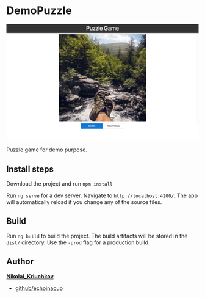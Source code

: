 # DemoPuzzle

<p align="center"><img style="text-align: center;" src="src/assets/cover.png?raw=true"></p>

Puzzle game for demo purpose.

## Install steps

Download the project and run `npm install`

Run `ng serve` for a dev server. Navigate to `http://localhost:4200/`. The app will automatically reload if you change any of the source files.

## Build

Run `ng build` to build the project. The build artifacts will be stored in the `dist/` directory. Use the `-prod` flag for a production build.

## Author

 **[Nikolai_Kriuchkov](https://www.linkedin.com/in/nikolay-kriuchkov/)**
   
 - [github/echoinacup](https://github.com/echoinacup)

